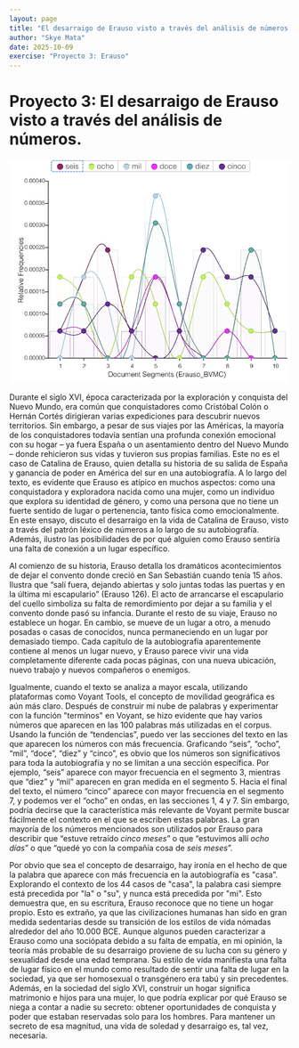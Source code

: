 ```yaml
---
layout: page
title: "El desarraigo de Erauso visto a través del análisis de números."
author: "Skye Mata"
date: 2025-10-09
exercise: "Proyecto 3: Erauso"
---
```


# Proyecto 3: El desarraigo de Erauso visto a través del análisis de números. 

![imagen](https://raw.githubusercontent.com/dh-miami/SPA_410_Fall25/refs/heads/main/assets/img/MATA_NUMEROS.png)

Durante el siglo XVI, época caracterizada por la exploración y conquista del Nuevo Mundo, era común que conquistadores como Cristóbal Colón o Hernán Cortés dirigieran varias expediciones para descubrir nuevos territorios. Sin embargo, a pesar de sus viajes por las Américas, la mayoría de los conquistadores todavía sentían una profunda conexión emocional con su hogar – ya fuera España o un asentamiento dentro del Nuevo Mundo – donde rehicieron sus vidas y tuvieron sus propias familias. Este no es el caso de Catalina de Erauso, quien detalla su historia de su salida de España y ganancia de poder en América del sur en una autobiografía. A lo largo del texto, es evidente que Erauso es atípico en muchos aspectos: como una conquistadora y exploradora nacida como una mujer, como un individuo que explora su identidad de género, y como una persona que no tiene un fuerte sentido de lugar o pertenencia, tanto física como emocionalmente. En este ensayo, discuto el desarraigo en la vida de Catalina de Erauso, visto a través del patrón léxico de números a lo largo de su autobiografía. Además, ilustro las posibilidades de por qué alguien como Erauso sentiría una falta de conexión a un lugar específico.  

Al comienzo de su historia, Erauso detalla los dramáticos acontecimientos de dejar el convento donde creció en San Sebastián cuando tenía 15 años. Ilustra que “salí fuera, dejando abiertas y solo juntas todas las puertas y en la última mi escapulario” (Erauso 126). El acto de arrancarse el escapulario del cuello simboliza su falta de remordimiento por dejar a su familia y el convento donde pasó su infancia. Durante el resto de su viaje, Erauso no establece un hogar. En cambio, se mueve de un lugar a otro, a menudo posadas o casas de conocidos, nunca permaneciendo en un lugar por demasiado tiempo. Cada capítulo de la autobiografía aparentemente contiene al menos un lugar nuevo, y Erauso parece vivir una vida completamente diferente cada pocas páginas, con una nueva ubicación, nuevo trabajo y nuevos compañeros o enemigos. 

Igualmente, cuando el texto se analiza a mayor escala, utilizando plataformas como Voyant Tools, el concepto de movilidad geográfica es aún más claro. Después de construir mi nube de palabras y experimentar con la función "terminos" en Voyant, se hizo evidente que hay varios números que aparecen en las 100 palabras más utilizadas en el corpus. Usando la función de “tendencias”, puedo ver las secciones del texto en las que aparecen los números con más frecuencia. Graficando “seis”, “ocho”, “mil”, “doce”, “diez” y “cinco”, es obvio que los números son significativos para toda la autobiografía y no se limitan a una sección específica. Por ejemplo, “seis” aparece con mayor frecuencia en el segmento 3, mientras que “diez” y “mil” aparecen en gran medida en el segmento 5. Hacia el final del texto, el número “cinco” aparece con mayor frecuencia en el segmento 7, y podemos ver el “ocho” en ondas, en las secciones 1, 4 y 7. Sin embargo, podría decirse que la característica más relevante de Voyant permite buscar fácilmente el contexto en el que se escriben estas palabras. La gran mayoría de los números mencionados son utilizados por Erauso para describir que “estuve retraído *cinco meses*” o que “estuvimos allí *ocho días*” o que “quedé yo con la compañía cosa de *seis meses*”. 

Por obvio que sea el concepto de desarraigo, hay ironía en el hecho de que la palabra que aparece con más frecuencia en la autobiografía es "casa”. Explorando el contexto de los 44 casos de "casa", la palabra casi siempre está precedida por "la" o "su", y nunca está precedida por "mi". Esto demuestra que, en su escritura, Erauso reconoce que no tiene un hogar propio. Esto es extraño, ya que las civilizaciones humanas han sido en gran medida sedentarias desde su transición de los estilos de vida nómadas alrededor del año 10.000 BCE. Aunque algunos pueden caracterizar a Erauso como una sociópata debido a su falta de empatía, en mi opinión, la teoría más probable de su desarraigo proviene de su lucha con su género y sexualidad desde una edad temprana. Su estilo de vida manifiesta una falta de lugar físico en el mundo como resultado de sentir una falta de lugar en la sociedad, ya que ser homosexual o transgénero era tabú y sin precedentes. Además, en la sociedad del siglo XVI, construir un hogar significa matrimonio e hijos para una mujer, lo que podría explicar por qué Erauso se niega a contar a nadie su secreto: obtener oportunidades de conquista y poder que estaban reservadas solo para los hombres. Para mantener un secreto de esa magnitud, una vida de soledad y desarraigo es, tal vez, necesaria.
